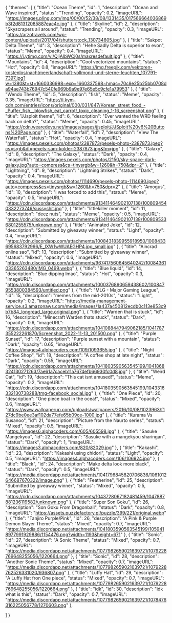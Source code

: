 {
  "themes": [
    {
      "title": "Ocean Theme",
      "id": 1,
      "description": "Ocean and Wave inspired",
      "status": "Trending",
      "opacity": 0.2,
      "imageURL": "https://images.pling.com/img/00/00/52/38/08/1331435/017566664036869b3f2d81312085887eac4c.jpg"
    },
    {
      "title": "Skyline",
      "id": 2,
      "description": "Skyscrapers all around",
      "status": "Trending",
      "opacity": 0.3,
      "imageURL": "https://arzotravels.com/wp-content/uploads/2017/04/shutterstock_130734605.jpg"
    },
    {
      "title": "Sakpot Delta Theme",
      "id": 3,
      "description": "Hehe Sadly Delta is superior to evon",
      "status": "Meme",
      "opacity": 0.4,
      "imageURL": "https://i.ytimg.com/vi/QljAIbWCj0s/maxresdefault.jpg"
    },
    {
      "title": "Mountains",
      "id": 4,
      "description": "Cool vectorized mountains",
      "status": "Hot",
      "opacity": 0.8,
      "imageURL": "https://img.freepik.com/vektoren-kostenlos/nachtmeerlandschaft-vollmond-und-sterne-leuchten_107791-7397.jpg?w=1380&t=st=1660336998~exp=1660337598~hmac=70c8e25b25bb0708da94ae743b76947c540fe969b9a9e97e65e5c9cfe1a79953"
    },
    {
      "title": "Wendo Theme",
      "id": 5,
      "description": "fish",
      "status": "Meme",
      "opacity": 0.35,
      "imageURL": "https://i.kym-cdn.com/entries/icons/original/000/031/847/Korean_street_food_-_Puffer_fish__blowfish_eat_carrot!_toxic_cleaning_1-16_screenshot.png"
    },
    {
      "title": "JJsploit theme",
      "id": 6,
      "description": "Ever wanted the WRD feeling back on delta?",
      "status": "Meme",
      "opacity": 0.45,
      "imageURL": "https://cdn.wearedevs.net/images/pages/jjsploit/JJSploit%20v6%20Buttons%20Page.png"
    },
    {
      "title": "Waterfall",
      "id": 7,
      "description": "View The WaterFall",
      "status": "Hot",
      "opacity": 0.4,
      "imageURL": "https://images.pexels.com/photos/2387873/pexels-photo-2387873.jpeg?cs=srgb&dl=pexels-sam-kolder-2387873.jpg&fm=jpg"
    },
    {
      "title": "Galaxy",
      "id": 8,
      "description": "The Galaxy",
      "status": "Dark",
      "opacity": 0.4,
      "imageURL": "https://images.pexels.com/photos/2150/sky-space-dark-galaxy.jpg?auto=compress&cs=tinysrgb&w=1260&h=750&dpr=2"
    },
    {
      "title": "Lightning",
      "id": 9,
      "description": "Lightning Strikes",
      "status": "Dark",
      "opacity": 0.4,
      "imageURL": "https://images.pexels.com/photos/1114690/pexels-photo-1114690.jpeg?auto=compress&cs=tinysrgb&w=1260&h=750&dpr=2"
    },
    {
      "title": "Amogus",
      "id": 10,
      "description": "i was forced to add this",
      "status": "Meme",
      "opacity": 0.5,
      "imageURL": "https://cdn.discordapp.com/attachments/913411464902107138/1008094540332273746/sussyshit.jpg"
    },
    {
      "title": "littlekiller moment",
      "id": 11,
      "description": "deez nuts",
      "status": "Meme",
      "opacity": 0.5,
      "imageURL": "https://cdn.discordapp.com/attachments/913411464902107138/1008095336801255575/unknown.png"
    },
    {
      "title": "Animated Joke",
      "id": 12,
      "description": "Submitted by giveaway winner",
      "status": "Light",
      "opacity": 0.4,
      "imageURL": "https://cdn.discordapp.com/attachments/1008431839955918950/1008433695683792966/E_IXW1wWUAEGHP4.jpg_small.jpg"
    },
    {
      "title": "Aincrad online sao",
      "id": 13,
      "description": "Submitted by giveaway winner",
      "status": "Mixed",
      "opacity": 0.6,
      "imageURL": "https://cdn.discordapp.com/attachments/967417560645640242/1008436103365263480/IMG_0499.webp"
    },
    {
      "title": "Blue liquid",
      "id": 14,
      "description": "Blue dipping lmao",
      "status": "Hot",
      "opacity": 0.3,
      "imageURL": "https://cdn.discordapp.com/attachments/1000376890659438602/1008479553800384593/untitled.png"
    },
        {
      "title": "MLG - Major Gaming League",
      "id": 15,
      "description": "memes from the mid-2010s",
      "status": "Light",
      "opacity": 0.2,
      "imageURL": "https://media-management-service.s3.amazonaws.com/media/images/1a437a450812ecdb0c113e853c9b7b84_longread_large.original.png"
    },
    {
      "title": "Warden that is stuck",
      "id": 16,
      "description": "Minecraft Warden thats stuck",
      "status": "Dark",
      "opacity": 0.6,
      "imageURL": "https://cdn.discordapp.com/attachments/1041088447949062185/1041787355222261870/Screenshot_2022-11-13_201500.png"
    },
    {
      "title": "Purple Sunset",
      "id": 17,
      "description": "Purple sunset with a mountain",
      "status": "Dark",
      "opacity": 0.65,
      "imageURL": "https://images4.alphacoders.com/109/1093655.jpg"
    },
    {
      "title": "Night Coffee Shop",
      "id": 18,
      "description": "A coffee shop at late night",
      "status": "Dark",
      "opacity": 0.55,
      "imageURL": "https://cdn.discordapp.com/attachments/1041803590563545199/1041868324130271263/7ae61a7caceb11a7674efb66930fc0d8.jpg"
    },
    {
      "title": "Weird Cat",
      "id": 19,
      "description": "This cat isnt amused!",
      "status": "Meme",
      "opacity": 0.2,
      "imageURL": "https://cdn.discordapp.com/attachments/1041803590563545199/1043316332130738288/tmg-facebook_social.jpg"
    },
    {
      "title": "One Piece",
      "id": 20,
      "description": "One piece boat in the ocea!",
      "status": "Mixed",
      "opacity": 0.6,
      "imageURL": "https://www.wallpaperup.com/uploads/wallpapers/2016/10/08/1023963/f127dc9be0ee3af102da77efe65b09ce-1000.jpg"
    },
    {
      "title": "Kurama Vs Susanoo",
      "id": 21,
      "description": "Picture from the Naurto series",
      "status": "Mixed",
      "opacity": 0.5,
      "imageURL": "https://images6.alphacoders.com/605/605598.jpg"
    },
    {
      "title": "Sasuke Mangekyou",
      "id": 22,
      "description": "Sasuke with a mangekyou sharingan",
      "status": "Dark",
      "opacity": 1,
      "imageURL": "https://images3.alphacoders.com/820/82029.jpg"
    },
    {
      "title": "Kakashi",
      "id": 23,
      "description": "Kakashi using chidori",
      "status": "Light",
      "opacity": 0.5,
      "imageURL": "https://images4.alphacoders.com/106/106924.jpg"
    },
    {
      "title": "Black",
      "id": 24,
      "description": "Make delta look more black",
      "status": "Dark",
      "opacity": 0.5,
      "imageURL": "https://media.discordapp.net/attachments/1041796845820706836/1061012646687670322/image.png"
    },
    {
      "title": "Featherine",
      "id": 25,
      "description": "Submitted by giveaway winner",
      "status": "Mixed",
      "opacity": 0.5,
      "imageURL": "https://cdn.discordapp.com/attachments/1043728067182481459/1047887881236119582/unknown.png"
    },
    {
      "title": "Super Son Goku",
      "id": 26,
      "description": "Son Goku From Dragonball",
      "status": "Dark",
      "opacity": 0.8,
      "imageURL": "https://assets.puzzlefactory.pl/puzzle/399/221/original.webp"
    },
    {
      "title": "Tanjiro Purple/Pink",
      "id": 26,
      "description": "A Pink & Purple Demon Slayer Theme",
      "status": "Mixed",
      "opacity": 0.7,
      "imageURL": "https://media.discordapp.net/attachments/1041803590563545199/1059418977991929886/1154476.png?width=1193&height=671"
    },
 {
      "title": "Sonic",
      "id": 27,
      "description": "A Sonic Theme",
      "status": "Mixed",
      "opacity": 0.7,
      "imageURL": "https://media.discordapp.net/attachments/1077982659021639721/1079228769648255056/1220664.png"
    },
 {
      "title": "Sonic",
      "id": 28,
      "description": "Another Sonic Theme",
      "status": "Mixed",
      "opacity": 0.7,
      "imageURL": "https://media.discordapp.net/attachments/1077982659021639721/1079228762526331020/936807.png"
    },
 {
      "title": "Luffy Hat",
      "id": 29,
      "description": "A Luffy Hat fron One piece",
      "status": "Mixed",
      "opacity": 0.7,
      "imageURL": "https://media.discordapp.net/attachments/1077982659021639721/1079228769648255056/1220664.png"
    },
 {
      "title": "idk",
      "id": 30,
      "description": "idk what is this",
      "status": "Dark",
      "opacity": 0.7,
      "imageURL": "https://media.discordapp.net/attachments/1077982659021639721/1078476316225056778/1270603.png"
    },


  ]
}
